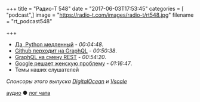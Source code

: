 +++
title = "Радио-Т 548"
date = "2017-06-03T17:53:45"
categories = [ "podcast",]
image = "https://radio-t.com/images/radio-t/rt548.jpg"
filename = "rt_podcast548"

+++

- [Да, Python медленный](https://habrahabr.ru/post/329988/) - *00:04:48*.
- [Github перходит на GraphQL](https://medium.freecodecamp.com/the-steady-rise-of-graphql-27b14e938164?gi=de3a5ed06585) - *00:50:38*.
- [GraphQL на смену REST](https://medium.freecodecamp.com/give-it-a-rest-use-graphql-for-your-apis-40a2761e6336?gi=bb89318e667e) - *00:54:20*.
- [Google решает женскую проблему](https://www.digitaltrends.com/computing/made-with-code-wonder-woman/) - *01:16:47*.
- Темы наших слушателей


*Спонсоры этого выпуска [DigitalOcean](https://www.digitalocean.com) и [Vscale](http://bit.ly/radio-t_vscale)*

[аудио](http://cdn.radio-t.com/rt_podcast548.mp3) ● [лог чата](http://chat.radio-t.com/logs/radio-t-548.html)
<audio src="http://cdn.radio-t.com/rt_podcast548.mp3" preload="none"></audio>